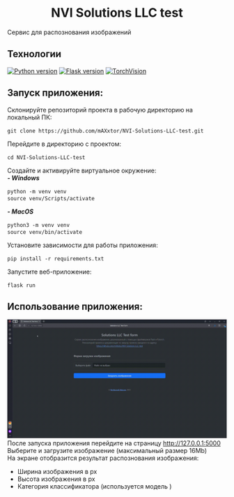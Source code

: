 # <div align="center"> NVI Solutions LLC test </div>
Сервис для распознования изображений


## Технологии
[![Python version](https://img.shields.io/badge/Python-3.11-green)](https://www.python.org/)
[![Flask version](https://img.shields.io/badge/Flask-2.3.2-green)](https://flask.palletsprojects.com/en/2.3.x/)
[![TorchVision](https://img.shields.io/badge/TorchVision-0.15.2-green)](https://pytorch.org/vision/stable/index.html)


## Запуск приложения:
Склонируйте репозиторий проекта в рабочую директорию на локальный ПК:
```
git clone https://github.com/mAXxtor/NVI-Solutions-LLC-test.git
```
Перейдите в директорию с проектом:
```
cd NVI-Solutions-LLC-test
```
Создайте и активируйте виртуальное окружение:  
***- Windows***
```
python -m venv venv
source venv/Scripts/activate
```
***- MacOS***
```
python3 -m venv venv
source venv/bin/activate
```
Установите зависимости для работы приложения:
```
pip install -r requirements.txt
```
Запустите веб-приложение:
```
flask run
```

## Использование приложения:
![](https://github.com/mAXxtor/NVI-Solutions-LLC-test/blob/main/useapp.gif)
После запуска приложения перейдите на страницу http://127.0.0.1:5000  
Выберите и загрузите изображение (максимальный размер 16Mb)  
На экране отобразится результат распознования изображения:
- Ширина изображения в px
- Высота изображения в px
- Категория классификатора (используется модель )
